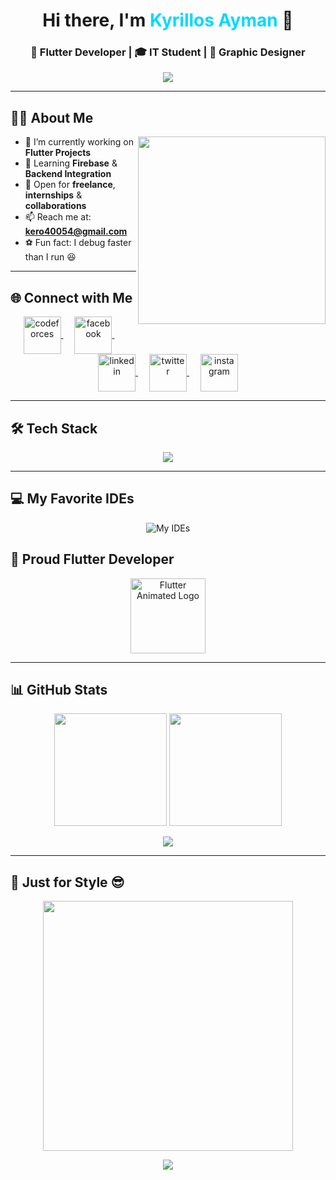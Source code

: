 <!-- HEADER -->
<h1 align="center">
  Hi there, I'm <span style="color:#00d9ff;">Kyrillos Ayman</span> 👋
</h1>

<!-- SUBTITLE -->
<h3 align="center">
  🚀 Flutter Developer | 🎓 IT Student | 🎨 Graphic Designer
</h3>

<!-- TYPING ANIMATION -->
<p align="center">
  <img src="https://readme-typing-svg.herokuapp.com?font=Fira+Code&size=24&pause=1000&color=00FFD1&center=true&vCenter=true&width=600&lines=Flutter+Developer+🚀;🎓+IT+Student;🎨+Graphic+Designer;💡+Problem+Solver;🔥+Always+Learning" />
</p>

---

## 🧑‍💻 About Me

<picture> 
  <img align="right" src="https://i.giphy.com/media/NiwZ9THiCOodYySoSh/giphy.gif" width="300px" />
</picture>

- 🔭 I’m currently working on **Flutter Projects**  
- 🌱 Learning **Firebase** & **Backend Integration**  
- 💼 Open for **freelance**, **internships** & **collaborations**  
- 📫 Reach me at: **kero40054@gmail.com**  
- ⚽ Fun fact: I debug faster than I run 😆  

---

## 🌐 Connect with Me

<p align="center">                        
  <a href="https://codeforces.com/profile/kero22" target="blank">
    <img align="center" src="https://raw.githubusercontent.com/rahuldkjain/github-profile-readme-generator/master/src/images/icons/Social/codeforces.svg" alt="codeforces" height="60" width="60" />
  </a>&emsp;
  <a href="https://www.facebook.com/share/12LVimewGEi/" target="blank">
    <img align="center" src="https://raw.githubusercontent.com/rahuldkjain/github-profile-readme-generator/master/src/images/icons/Social/facebook.svg" alt="facebook" height="60" width="60" />
  </a>&emsp;
  <a href="https://www.linkedin.com/in/kyrillos-ayman" target="blank">
    <img align="center" src="https://raw.githubusercontent.com/rahuldkjain/github-profile-readme-generator/master/src/images/icons/Social/linked-in-alt.svg" alt="linkedin" height="60" width="60" />
  </a>&emsp;
  <a href="https://twitter.com/keroayman2003" target="blank">
    <img align="center" src="https://raw.githubusercontent.com/rahuldkjain/github-profile-readme-generator/master/src/images/icons/Social/twitter.svg" alt="twitter" height="60" width="60" />
  </a>&emsp;
  <a href="https://instagram.com/kyrillos_ayman_22" target="blank">
    <img align="center" src="https://raw.githubusercontent.com/rahuldkjain/github-profile-readme-generator/master/src/images/icons/Social/instagram.svg" alt="instagram" height="60" width="60" />
  </a>
</p>

---

## 🛠️ Tech Stack

<p align="center">
  <img src="https://skillicons.dev/icons?i=dart,flutter,firebase,cpp,c,java,python,mysql,git,linux,figma,photoshop" />
</p>

---
 
## 💻 My Favorite IDEs

<p align="center">
  <img src="https://skills-icons.vercel.app/api/icons?i=vscode,netbeans,visualstudio,androidstudio,codeblocks" alt="My IDEs" />
</p>

## 💙 Proud Flutter Developer

<p align="center">
  <img src="https://media.giphy.com/media/SWjF9zQ4CTktab8HQN/giphy.gif" height="120" alt="Flutter Animated Logo"/>
</p>

---

## 📊 GitHub Stats

<p align="center">
  <img src="https://github-readme-stats.vercel.app/api?username=KyrillosAyman1&show_icons=true&theme=tokyonight&hide_border=true" height="180" />
  <img src="https://github-readme-stats.vercel.app/api/top-langs/?username=KyrillosAyman1&layout=compact&theme=tokyonight&hide_border=true" height="180" />
</p>

<p align="center">
  <img src="https://github-readme-streak-stats.herokuapp.com/?user=KyrillosAyman1&theme=tokyonight&hide_border=true" />
</p>

---

## 🎨 Just for Style 😎

<p align="center">
  <img src="https://raw.githubusercontent.com/abhisheknaiidu/abhisheknaiidu/master/code.gif" width="400" />
</p>

<p align="center">
  <img src="https://capsule-render.vercel.app/api?type=waving&color=0:00e5ff,100:0077ff&height=120&section=footer"/>
</p>

